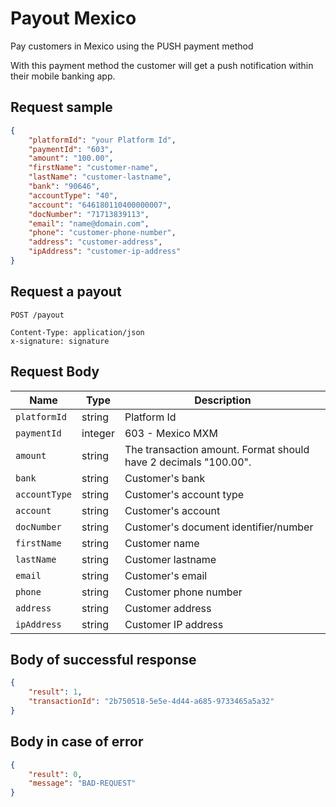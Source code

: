# Payout Mexico

Pay customers in Mexico using the PUSH payment method

With this payment method the customer will get a push notification within their mobile banking app.

## Request sample

```json
{
    "platformId": "your Platform Id",
    "paymentId": "603",
    "amount": "100.00",
    "firstName": "customer-name",
    "lastName": "customer-lastname",
    "bank": "90646",
    "accountType": "40",
    "account": "646180110400000007",
    "docNumber": "71713839113",
    "email": "name@domain.com",
    "phone": "customer-phone-number",
    "address": "customer-address",
    "ipAddress": "customer-ip-address"
}
```
## Request a payout
```http
POST /payout

Content-Type: application/json
x-signature: signature
```
## Request Body
| Name | Type | Description |
|-------------|--------|-------------------------------|
| `platformId` | string | Platform Id |
| `paymentId` | integer| 603 - Mexico MXM |
| `amount` | string | The transaction amount. Format should have 2 decimals "100.00". |
| `bank` | string | Customer's bank |
| `accountType` | string | Customer's account type |
| `account` | string | Customer's account |
| `docNumber` | string | Customer's document identifier/number |
| `firstName` | string | Customer name |
| `lastName` | string | Customer lastname |
| `email` | string | Customer's email |
| `phone` | string | Customer phone number |
| `address` | string | Customer address |
| `ipAddress` | string | Customer IP address |

## Body of successful response
```json
{
    "result": 1,
    "transactionId": "2b750518-5e5e-4d44-a685-9733465a5a32"
}
```

## Body in case of error
```json
{
    "result": 0,
    "message": "BAD-REQUEST"
}
```

